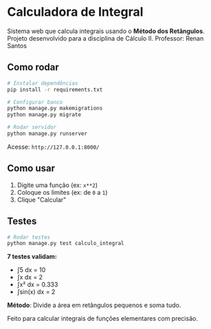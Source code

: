 # Calculadora de Integral

Sistema web que calcula integrais usando o **Método dos Retângulos**.
Projeto desenvolvido para a disciplina de Cálculo II.
Professor: Renan Santos
## Como rodar

```bash
# Instalar dependências
pip install -r requirements.txt

# Configurar banco
python manage.py makemigrations
python manage.py migrate

# Rodar servidor
python manage.py runserver
```

Acesse: `http://127.0.0.1:8000/`

## Como usar

1. Digite uma função (ex: `x**2`)
2. Coloque os limites (ex: de `0` a `1`)
3. Clique "Calcular"

## Testes

```bash
# Rodar testes
python manage.py test calculo_integral
```

**7 testes validam:**
- ∫5 dx = 10 
- ∫x dx = 2   
- ∫x² dx = 0.333 
- ∫sin(x) dx = 2  

**Método**: Divide a área em retângulos pequenos e soma tudo.

Feito para calcular integrais de funções elementares com precisão.